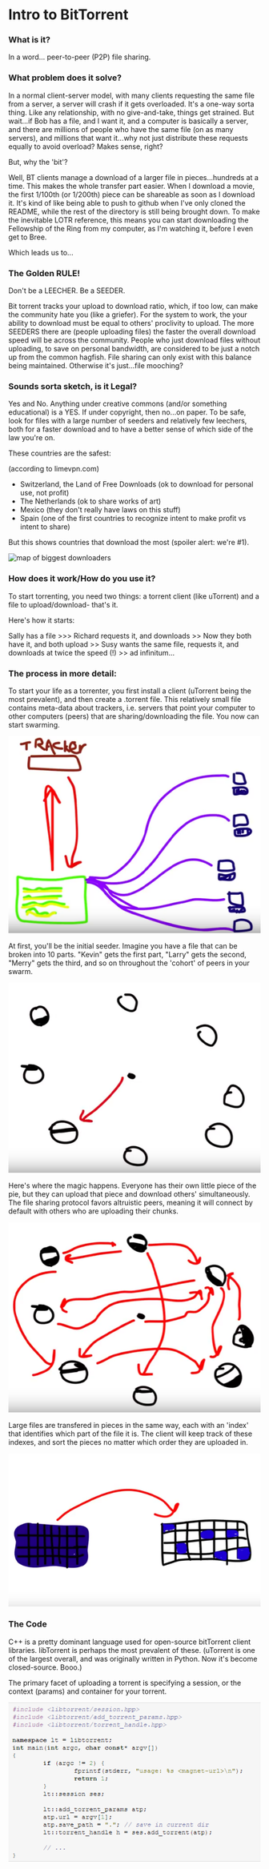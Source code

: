 # Intro to BitTorrent

### What is it?

In a word... peer-to-peer (P2P) file sharing. 

### What problem does it solve?

In a normal client-server model, with many clients requesting the same file from a server, a server will crash if it gets overloaded. It's a one-way sorta thing. Like any relationship, with no give-and-take, things get strained. But wait...if Bob has a file, and I want it, and a computer is basically a server, and there are millions of people who have the same file (on as many servers), and millions that want it...why not just distribute these requests equally to avoid overload? Makes sense, right?

But, why the 'bit'?

Well, BT clients manage a download of a larger file in pieces...hundreds at a time. This makes the whole transfer part easier. When I download a movie, the first 1/100th (or 1/200th) piece can be shareable as soon as I download it. It's kind of like being able to push to github when I've only cloned the README, while the rest of the directory is still being brought down. To make the inevitable LOTR reference, this means you can start downloading the Fellowship of the Ring from my computer, as I'm watching it, before I even get to Bree.

Which leads us to...

### The Golden RULE!

Don't be a LEECHER. Be a SEEDER.

Bit torrent tracks your upload to download ratio, which, if too low, can make the community hate you (like a griefer). For the system to work, the your ability to download must be equal to others' proclivity to upload. The more SEEDERS there are (people uploading files) the faster the overall download speed will be across the community. People who just download files without uploading, to save on personal bandwidth, are considered to be just a notch up from the common hagfish. File sharing can only exist with this balance being maintained. Otherwise it's just...file mooching?

### Sounds sorta sketch, is it Legal?

Yes and No. Anything under creative commons (and/or something educational) is a YES. If under copyright, then no...on paper. To be safe, look for files with a large number of seeders and relatively few leechers, both for a faster download and to have a better sense of which side of the law you're on.

These countries are the safest:

(according to limevpn.com)

- Switzerland, the Land of Free Downloads (ok to download for personal use, not profit)
- The Netherlands (ok to share works of art)
- Mexico (they don't really have laws on this stuff)
- Spain (one of the first countries to recognize intent to make profit vs intent to share)

But this shows countries that download the most (spoiler alert: we're #1).

![map of biggest downloaders](https://i.kinja-img.com/gawker-media/image/upload/s--FHGsk0-d--/c_fit,fl_progressive,q_80,w_636/17zg6lnxf04rnjpg.jpg "top downloaders")

### How does it work/How do you use it?

To start torrenting, you need two things: a torrent client (like uTorrent) and a file to upload/download- that's it. 

Here's how it starts: 

Sally has a file >>> Richard requests it, and downloads >> Now they both have it, and both upload >> Susy wants the same file, requests it, and downloads at twice the speed (!) >> ad infinitum...

### The process in more detail:

To start your life as a torrenter, you first install a client (uTorrent being the most prevalent), and then create a .torrent file. This relatively small file contains meta-data about trackers, i.e. servers that point your computer to other computers (peers) that are sharing/downloading the file. You now can start swarming.

![Step 1](./assets/step2.PNG?raw=true "Step 1")

At first, you'll be the initial seeder. Imagine you have a file that can be broken into 10 parts. "Kevin" gets the first part, "Larry" gets the second, "Merry" gets the third, and so on throughout the 'cohort' of peers in your swarm. 

![Step 2](./assets/step3.PNG?raw=true "Step 2")

Here's where the magic happens. Everyone has their own little piece of the pie, but they can upload that piece and download others' simultaneously. The file sharing protocol favors altruistic peers, meaning it will connect by default with others who are uploading their chunks. 

![Step 3](./assets/step4.PNG?raw=true "Step 3")

Large files are transfered in pieces in the same way, each with an 'index' that identifies which part of the file it is. The client will keep track of these indexes, and sort the pieces no matter which order they are uploaded in. 

![Step 4](./assets/step5.PNG?raw=true "Step 4")

### The Code

C++ is a pretty dominant language used for open-source bitTorrent client libraries. libTorrent is perhaps the most prevalent of these. (uTorrent is one of the largest overall, and was originally written in Python. Now it's become closed-source. Booo.)

The primary facet of uploading a torrent is specifying a session, or the context (params) and container for your torrent.  

![Code 1](./assets/code1.PNG?raw=true "Code1")